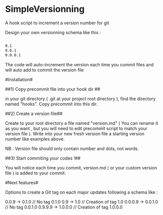 SimpleVersionning
=================

A hook script to increment a version number for git


Design your own versionning schema like this : 

```bash

0.1
0.0.1
0.0.0.1

```

The code will auto-increment the version each time you commit files and will auto add to commit the version file




#Installation#

##1) Copy precommit file into your hook dir ##

in your git directory ( .git at your project root directory ), find the directory named "hooks".
Copy precommit into this dir.

##2) Create a version file##

Create to your root directory a file named "version.md" ( You can rename it as you want , but you will need to edit precommit script to match your version file ).
Write into your new fresh version file a starting version number like examples above.

NB : Version file should only contain number and dots, not words.

##3) Start commiting your codes !##

You will notice each time you commit, version.md ( or your custom version file ) is added to your commit.




#Next features#

Options to create a Git tag on each major updates following a schema like : 

0.0.9 -> 0.1.0 // No tag 0.1.0
0.9 -> 1.0 // Creation of tag 1.0
0.0.0.9 -> 0.0.1.0 // No tag 0.0.1.0
0.9.9.9 -> 1.0.0.0 // Creation of tag 1.0.0.0
